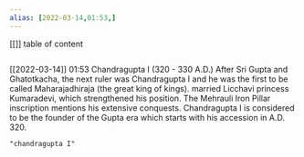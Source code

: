 ```yaml
---
alias: [2022-03-14,01:53,]
---
```

[[]]
table of content
```toc
```

[[2022-03-14]] 01:53
Chandragupta I (320 - 330 A.D.)
After Sri Gupta and Ghatotkacha, the next ruler was Chandragupta I and he was the first to be called Maharajadhiraja (the great king of kings).
married Licchavi princess Kumaradevi, which strengthened his position.
The Mehrauli Iron Pillar inscription mentions his extensive conquests.
Chandragupta I is considered to be the founder of the Gupta era which starts with his accession in A.D. 320.
```query
"chandragupta I"
```